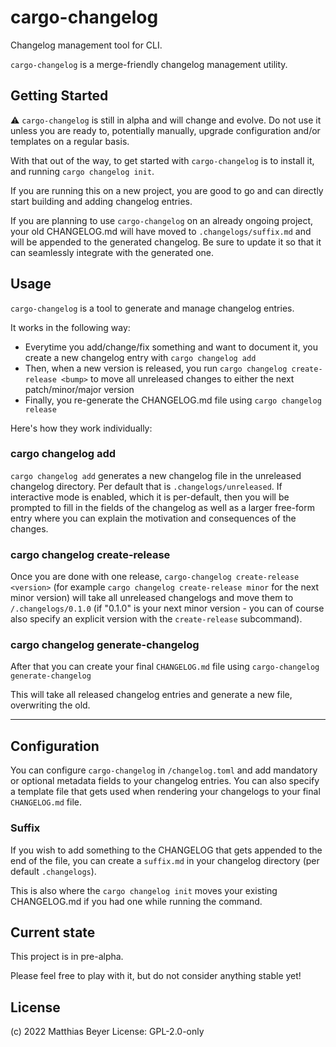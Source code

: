 # cargo-changelog

Changelog management tool for CLI.

`cargo-changelog` is a merge-friendly changelog management utility.

## Getting Started

⚠️ `cargo-changelog` is still in alpha and will change and evolve. Do not use it
unless you are ready to, potentially manually, upgrade configuration and/or
templates on a regular basis.

With that out of the way, to get started with `cargo-changelog` is to install it,
and running `cargo changelog init`.

If you are running this on a new project, you are good to go and can directly
start building and adding changelog entries.

If you are planning to use `cargo-changelog` on an already ongoing project,
your old CHANGELOG.md will have moved to `.changelogs/suffix.md` and will be
appended to the generated changelog. Be sure to update it so that it can
seamlessly integrate with the generated one.

## Usage

`cargo-changelog` is a tool to generate and manage changelog entries.

It works in the following way:

- Everytime you add/change/fix something and want to document it, you create a
  new changelog entry with `cargo changelog add`
- Then, when a new version is released, you run `cargo changelog create-release
  <bump>` to move all unreleased changes to either the next patch/minor/major
  version
- Finally, you re-generate the CHANGELOG.md file using `cargo changelog release`

Here's how they work individually:

### cargo changelog add

`cargo changelog add` generates a new changelog file in the unreleased
changelog directory. Per default that is `.changelogs/unreleased`.
If interactive mode is enabled, which it is per-default, then you will be
prompted to fill in the fields of the changelog as well as a larger free-form
entry where you can explain the motivation and consequences of the changes.

### cargo changelog create-release <bump>

Once you are done with one release, `cargo-changelog create-release <version>`
(for example `cargo changelog create-release minor` for the next minor version)
will take all unreleased changelogs and move them to `/.changelogs/0.1.0` (if
"0.1.0" is your next minor version - you can of course also specify an explicit
version with the `create-release` subcommand).

### cargo changelog generate-changelog

After that you can create your final `CHANGELOG.md` file using
`cargo-changelog generate-changelog`

This will take all released changelog entries and generate a new file,
overwriting the old.

-------

## Configuration

You can configure `cargo-changelog` in `/changelog.toml` and add mandatory or
optional metadata fields to your changelog entries. You can also specify a
template file that gets used when rendering your changelogs to your final
`CHANGELOG.md` file.

### Suffix

If you wish to add something to the CHANGELOG that gets appended to the end of
the file, you can create a `suffix.md` in your changelog directory (per default
`.changelogs`).

This is also where the `cargo changelog init` moves your existing CHANGELOG.md
if you had one while running the command.

## Current state

This project is in pre-alpha.

Please feel free to play with it, but do not consider anything stable yet!

## License

(c) 2022 Matthias Beyer
License: GPL-2.0-only

